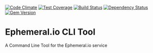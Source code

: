 [![Code Climate](https://codeclimate.com/github/factor-io/ephemeral-client/badges/gpa.svg)](https://codeclimate.com/github/factor-io/ephemeral-client)
[![Test Coverage](https://codeclimate.com/github/factor-io/ephemeral-client/badges/coverage.svg)](https://codeclimate.com/github/factor-io/ephemeral-client)
[![Build Status](https://travis-ci.org/factor-io/ephemeral-client.svg)](https://travis-ci.org/factor-io/ephemeral-client)
[![Dependency Status](https://gemnasium.com/factor-io/ephemeral-client.svg)](https://gemnasium.com/factor-io/ephemeral-client)
[![Gem Version](https://badge.fury.io/rb/ephemeral-client.svg)](http://badge.fury.io/rb/ephemeral-client)

# Ephemeral.io CLI Tool
A Command Line Tool for the Ephemeral.io service
